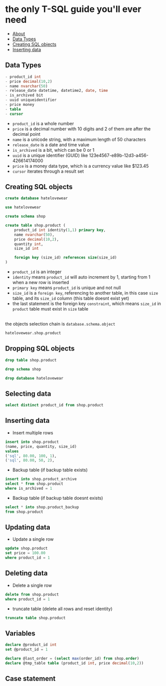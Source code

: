 # the only T-SQL guide you'll ever need

- [About](#About)
- [Data Types](#Data-Types)
- [Creating SQL objects](#Creating-SQL-objects)
- [Inserting data](#Inserting-data)

## Data Types
``` sql
- product_id int
- price decimal(10,2)
- name nvarchar(50)
- release_date datetime, datetime2, date, time
- is_archived bit
- uuid uniqueidentifier
- price money 
- table
- cursor
```
- `product_id` is a whole number
- `price` is a decimal number with 10 digits and 2 of them are after the decimal point
- `name` is a unicode string, with a maximum length of 50 characters
- `release_date` is a date and time value
- `is_archived` is a bit, which can be 0 or 1
- `uuid` is a unique identifier (GUID) like 123e4567-e89b-12d3-a456-426614174000
- `price` is a money data type, which is a currency value like $123.45
- `cursor` iterates through a result set

## Creating SQL objects
``` sql 
create database hatelovewear
```
``` sql 
use hatelovewear
```
``` sql
create schema shop
```
``` sql 
create table shop.product (
    product_id int identity(1,1) primary key,
    name nvarchar(50),
    price decimal(10,2),
    quantity int,
    size_id int

    foreign key (size_id) references size(size_id)
)
```
- `product_id` is an integer
- `identity` means `product_id` will auto increment by 1, starting from 1 when a new row is inserted
- `primary key` means `product_id` is unique and not null
- `size_id` is a `foreign key`, referencing to another table, in this case `size` table, and its `size_id` column (this table doesnt exist yet)
- the last statement is the foreign key `constraint`, which means `size_id` in `product` table must exist in `size` table

<br> the objects selection chain is `database.schema.object`
``` sql
hatelovewear.shop.product
```

## Dropping SQL objects
``` sql
drop table shop.product
```
``` sql
drop schema shop
```
``` sql
drop database hatelovewear
```


## Selecting data
``` sql
select distinct product_id from shop.product
```

## Inserting data

- Insert multiple rows
``` sql
insert into shop.product 
(name, price, quantity, size_id)
values 
('sql', 80.00, 100, 1),
('sql', 80.00, 50, 2),
```

- Backup table (if backup table exists)
``` sql
insert into shop.product_archive 
select * from shop.product
where is_archived = 1
```

- Backup table (if backup table doesnt exists)
``` sql
select * into shop.product_backup 
from shop.product
```

## Updating data
- Update a single row
``` sql
update shop.product
set price = 100.00
where product_id = 1
```

## Deleting data
- Delete a single row
``` sql
delete from shop.product
where product_id = 1
```
- truncate table (delete all rows and reset identity)
``` sql
truncate table shop.product
```

## Variables
``` sql
declare @product_id int
set @product_id = 1

declare @last_order = (select max(order_id) from shop.order)
declare @tmp_table table (product_id int, price decimal(10,2))
```

## Case statement








